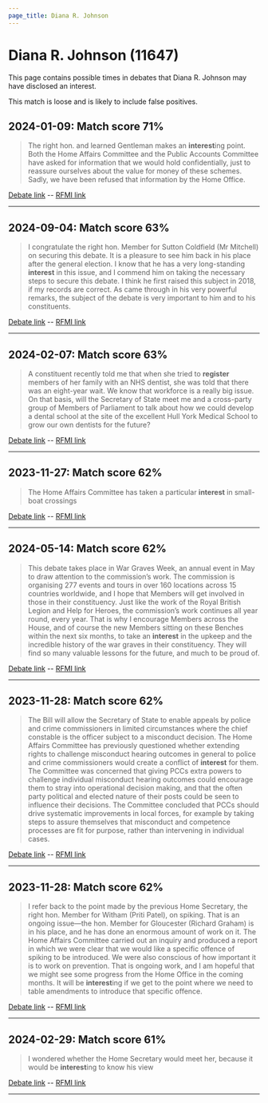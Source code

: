 ```yaml
---
page_title: Diana R. Johnson
---
```


# Diana R. Johnson  (11647)

This page contains possible times in debates that Diana R. Johnson may have disclosed an interest.

This match is loose and is likely to include false positives. 



## 2024-01-09: Match score 71%

>The right hon. and learned Gentleman makes an **interest**ing point. Both the Home Affairs Committee and the Public Accounts Committee have asked for information that we would hold confidentially, just to reassure ourselves about the value for money of these schemes. Sadly, we have been refused that information by the Home Office.

[Debate link](https://www.theyworkforyou.com/debates/?id=2024-01-09b.250.3)  --  [RFMI link](https://www.theyworkforyou.com/mp/11647/register)


---



## 2024-09-04: Match score 63%

>I congratulate the right hon. Member for Sutton Coldfield (Mr Mitchell) on securing this debate. It is a pleasure to see him back in his place after the general election. I know that he has a very long-standing **interest** in this issue, and I commend him on taking the necessary steps to secure this debate. I think he first raised this subject in 2018, if my records are correct. As came through in his very powerful remarks, the subject of the debate is very important to him and to his constituents.

[Debate link](https://www.theyworkforyou.com/debates/?id=2024-09-04b.394.2)  --  [RFMI link](https://www.theyworkforyou.com/mp/11647/register)


---



## 2024-02-07: Match score 63%

>A constituent recently told me that when she tried to **register** members of her family with an NHS dentist, she was told that there was an eight-year wait. We know that workforce is a really big issue. On that basis, will the Secretary of State meet me and a cross-party group of Members of Parliament to talk about how we  could develop a dental school at the site of the excellent Hull York Medical School to grow our own dentists for the future?

[Debate link](https://www.theyworkforyou.com/debates/?id=2024-02-07c.262.6)  --  [RFMI link](https://www.theyworkforyou.com/mp/11647/register)


---



## 2023-11-27: Match score 62%

>The Home Affairs Committee has taken a particular **interest** in small-boat crossings

[Debate link](https://www.theyworkforyou.com/debates/?id=2023-11-27a.544.5)  --  [RFMI link](https://www.theyworkforyou.com/mp/11647/register)


---



## 2024-05-14: Match score 62%

>This debate takes place in War Graves Week, an annual event in May to draw attention to the commission’s work. The commission is organising 277 events and tours in over 160 locations across 15 countries worldwide, and I hope that Members will get involved in those in their constituency. Just like the work of the Royal British Legion and Help for Heroes, the commission’s work continues all year round, every year. That is why I encourage Members across the House, and of course the new Members sitting on these Benches within the next six months, to take an **interest** in the upkeep and the incredible history of the war graves in their constituency. They will find so many valuable lessons for the future, and much to be proud of.

[Debate link](https://www.theyworkforyou.com/debates/?id=2024-05-14c.204.0)  --  [RFMI link](https://www.theyworkforyou.com/mp/11647/register)


---



## 2023-11-28: Match score 62%

>The Bill will allow the Secretary of State to enable appeals by police and crime commissioners in limited circumstances where the chief constable is the officer subject to a misconduct decision. The Home Affairs Committee has previously questioned whether extending rights to challenge misconduct hearing outcomes in general to police and crime commissioners would create a conflict of **interest** for them. The Committee was concerned that giving PCCs extra powers to challenge individual misconduct hearing outcomes could encourage them to stray into operational decision making, and that the often party political and elected nature of their posts could be seen to influence their decisions. The Committee concluded that PCCs should drive systematic improvements in local forces, for example by taking steps to assure themselves that misconduct and competence processes are fit for purpose, rather than intervening in individual cases.

[Debate link](https://www.theyworkforyou.com/debates/?id=2023-11-28b.754.0)  --  [RFMI link](https://www.theyworkforyou.com/mp/11647/register)


---



## 2023-11-28: Match score 62%

>I refer back to the point made by the previous Home Secretary, the right hon. Member for Witham (Priti Patel), on spiking. That is an ongoing issue—the hon. Member for Gloucester (Richard Graham) is in his place, and he has done an enormous amount of work on it. The Home Affairs Committee carried out an inquiry and produced a report in which we were clear that we would like a specific offence of spiking to be introduced. We were also conscious of how important it is to work on prevention. That is ongoing work, and I am hopeful that we might see some progress from the Home Office in the coming months. It will be **interest**ing if we get to the point where we need to table amendments to introduce that specific offence.

[Debate link](https://www.theyworkforyou.com/debates/?id=2023-11-28b.752.1)  --  [RFMI link](https://www.theyworkforyou.com/mp/11647/register)


---



## 2024-02-29: Match score 61%

>I wondered whether the Home Secretary would meet her, because it would be **interest**ing to know his view

[Debate link](https://www.theyworkforyou.com/debates/?id=2024-02-29b.458.2)  --  [RFMI link](https://www.theyworkforyou.com/mp/11647/register)


---

